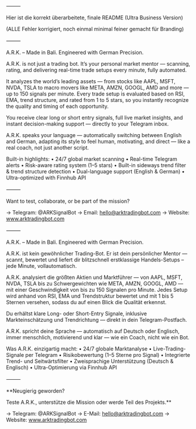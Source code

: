 

⸻

Hier ist die korrekt überarbeitete, finale README (Ultra Business Version)

(ALLE Fehler korrigiert, noch einmal minimal feiner gemacht für Branding)

⸻

A.R.K. – Made in Bali. Engineered with German Precision.

A.R.K. is not just a trading bot.
It’s your personal market mentor — scanning, rating, and delivering real-time trade setups every minute, fully automated.

It analyzes the world’s leading assets — from stocks like AAPL, MSFT, NVDA, TSLA to macro movers like META, AMZN, GOOGL, AMD and more — up to 150 signals per minute.
Every trade setup is evaluated based on RSI, EMA, trend structure, and rated from 1 to 5 stars, so you instantly recognize the quality and timing of each opportunity.

You receive clear long or short entry signals, full live market insights, and instant decision-making support — directly to your Telegram inbox.

A.R.K. speaks your language — automatically switching between English and German,
adapting its style to feel human, motivating, and direct —
like a real coach, not just another script.

Built-in highlights:
	•	24/7 global market scanning
	•	Real-time Telegram alerts
	•	Risk-aware rating system (1–5 stars)
	•	Built-in sideways trend filter & trend structure detection
	•	Dual-language support (English & German)
	•	Ultra-optimized with Finnhub API

⸻

Want to test, collaborate, or be part of the mission?

→ Telegram: @ARKSignalBot
→ Email: hello@arktradingbot.com
→ Website: www.arktradingbot.com

⸻

A.R.K. – Made in Bali. Engineered with German Precision.

A.R.K. ist kein gewöhnlicher Trading-Bot.
Er ist dein persönlicher Mentor — scannt, bewertet und liefert dir blitzschnell erstklassige Handels-Setups – jede Minute, vollautomatisch.

A.R.K. analysiert die größten Aktien und Marktführer — von AAPL, MSFT, NVDA, TSLA bis zu Schwergewichten wie META, AMZN, GOOGL, AMD — mit einer Geschwindigkeit von bis zu 150 Signalen pro Minute.
Jedes Setup wird anhand von RSI, EMA und Trendstruktur bewertet und mit 1 bis 5 Sternen versehen, sodass du auf einen Blick die Qualität erkennst.

Du erhältst klare Long- oder Short-Entry Signale, inklusive Markteinschätzung und Trendrichtung — direkt in dein Telegram-Postfach.

A.R.K. spricht deine Sprache — automatisch auf Deutsch oder Englisch,
immer menschlich, motivierend und klar — wie ein Coach, nicht wie ein Bot.

Was A.R.K. einzigartig macht:
	•	24/7 globale Marktanalyse
	•	Live-Trading-Signale per Telegram
	•	Risikobewertung (1–5 Sterne pro Signal)
	•	Integrierte Trend- und Seitwärtsfilter
	•	Zweisprachige Unterstützung (Deutsch & Englisch)
	•	Ultra-Optimierung via Finnhub API

⸻

**Neugierig geworden?

Teste A.R.K., unterstütze die Mission oder werde Teil des Projekts.**

→ Telegram: @ARKSignalBot
→ E-Mail: hello@arktradingbot.com
→ Website: www.arktradingbot.com
